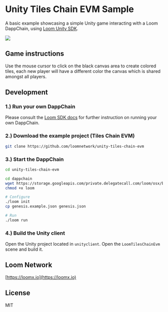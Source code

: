 # Unity Tiles Chain EVM  Sample

A basic example showcasing a simple Unity game interacting with a Loom DappChain, using [Loom Unity SDK](https://github.com/loomnetwork/unity3d-sdk).

![](https://camo.githubusercontent.com/9d49b0ce78d692e69d1dd571bc8d1aafe5b806a8/68747470733a2f2f647a776f6e73656d72697368372e636c6f756466726f6e742e6e65742f6974656d732f315232363044327030713370304d33693232304a2f53637265656e2532305265636f7264696e67253230323031382d30352d3232253230617425323031302e3233253230414d2e6769663f763d3961353539316139)


Game instructions
----

Use the mouse cursor to click on the black canvas area to create colored tiles, each new player will have a different color the canvas which is shared amongst all players.

Development
----

### 1.) Run your own DappChain

Please consult the [Loom SDK docs](https://loomx.io/developers/docs/en/prereqs.html) for further instruction on running your own DappChain.

### 2.) Download the example project (Tiles Chain EVM)

```bash
git clone https://github.com/loomnetwork/unity-tiles-chain-evm
```

### 3.) Start the DappChain

```bash
cd unity-tiles-chain-evm

cd dappchain
wget https://storage.googleapis.com/private.delegatecall.com/loom/osx/build-161/loom
chmod +x loom

# Configure
./loom init
cp genesis.example.json genesis.json

# Run
./loom run
```

### 4.) Build the Unity client
Open the Unity project located in `unityclient`. Open the `LoomTilesChainEvm` scene and build it.

Loom Network
----
[https://loomx.io](https://loomx.io)


License
----

MIT
